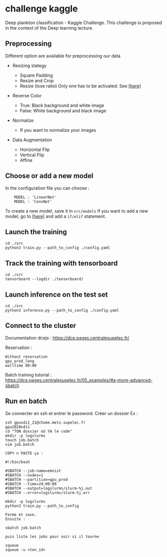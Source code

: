 # challenge kaggle

Deep plankton classification - Kaggle Challenge. This challenge is proposed in the context of the Deep learning lecture.

## Preprocessing

Different option are available for preprocessing our data

- Resizing stategy
  - Square Padding
  - Resize and Crop
  - Resize (lose ratio)
Only one has to be activated. See <a href="https://gitlab-student.centralesupelec.fr/2018barreeg/challenge-kaggle/-/blob/master/src/config.yaml#L5" title="load_model">[here]</a>

- Reverse Color
  - True: Black background and white image
  - False: White background and black image
- Normalize
  - If you want to normalize your images
- Data Augmentation
  - Horizontal Flip
  - Vertical Flip
  - Affine

## Choose or add a new model

In the configuration file you can choose :
```
    MODEL : 'LinearNet'
    MODEL : 'ConvNet'
```
To create a new model, save it in `src/models`
If you want to add a new model, go to <a href="https://gitlab-student.centralesupelec.fr/2018barreeg/challenge-kaggle/-/blob/master/src/tools/utils.py#L22" title="load_model">[here]</a> and add a `if/elif` statement.

## Launch the training

```
cd ./src
python3 train.py --path_to_config ./config.yaml
```

## Track the training with tensorboard

```
cd ./src
tensorboard --logdir ./tensorboard/
```

## Launch inference on the test set

```
cd ./src
python3 inference.py --path_to_config ./config.yaml
```

## Connect to the cluster

Documentation dcejs : https://dce.pages.centralesupelec.fr/

Reservation :
```
Without reservation
gpu_prod_long
walltime 08:00
```

Batch training tutorial :
https://dce.pages.centralesupelec.fr/05_examples/#a-more-advanced-sbatch

## Run en batch

Se connecter en ssh et entrer le password.
Créer un dossier 
Ex : 

```
ssh gpusdi1_21@chome.metz.supelec.fr
gpu2020sdi1
cd "TON dossier oU YA le code"
mkdir -p logslurms
touch job.batch
vim job.batch

COPY n PASTE ça :

#!/bin/bash 

#SBATCH --job-name=emnist
#SBATCH --nodes=1
#SBATCH --partition=gpu_prod
#SBATCH --time=24:00:00
#SBATCH --output=logslurms/slurm-%j.out
#SBATCH --error=logslurms/slurm-%j.err

mkdir -p logslurms
python3 train.py --path_to_config

Ferme et save.
Ensuite :

sbatch job.batch

puis liste les jobs pour voir si il tourne

squeue 
squeue -u <ton_id>
```


